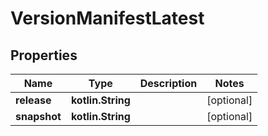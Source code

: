 
# VersionManifestLatest

## Properties
| Name | Type | Description | Notes |
| ------------ | ------------- | ------------- | ------------- |
| **release** | **kotlin.String** |  |  [optional] |
| **snapshot** | **kotlin.String** |  |  [optional] |



